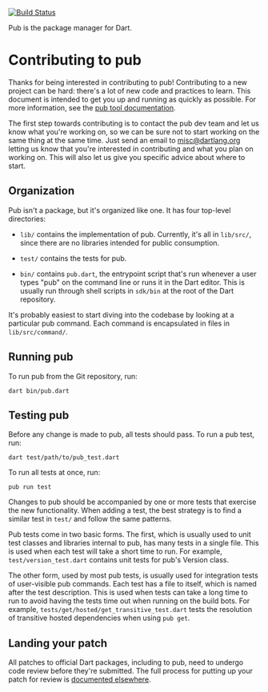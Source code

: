 [![Build Status](https://travis-ci.org/dart-lang/pub.svg?branch=master)](https://travis-ci.org/dart-lang/pub)

Pub is the package manager for Dart.

# Contributing to pub

Thanks for being interested in contributing to pub! Contributing to a new
project can be hard: there's a lot of new code and practices to learn. This
document is intended to get you up and running as quickly as possible. For
more information, see the
[pub tool documentation](https://dart.dev/tools/pub/cmd).

The first step towards contributing is to contact the pub dev team and let us
know what you're working on, so we can be sure not to start working on the same
thing at the same time. Just send an email to [misc@dartlang.org] letting us
know that you're interested in contributing and what you plan on working on.
This will also let us give you specific advice about where to start.

[misc@dartlang.org]: mailto:misc@dartlang.org

## Organization

Pub isn't a package, but it's organized like one. It has four top-level
directories:

* `lib/` contains the implementation of pub. Currently, it's all in `lib/src/`,
  since there are no libraries intended for public consumption.

* `test/` contains the tests for pub.

* `bin/` contains `pub.dart`, the entrypoint script that's run whenever a user
  types "pub" on the command line or runs it in the Dart editor. This is usually
  run through shell scripts in `sdk/bin` at the root of the Dart repository.

It's probably easiest to start diving into the codebase by looking at a
particular pub command. Each command is encapsulated in files in
`lib/src/command/`.

## Running pub

To run pub from the Git repository, run:

    dart bin/pub.dart

## Testing pub

Before any change is made to pub, all tests should pass. To run a pub test, run:

    dart test/path/to/pub_test.dart

To run all tests at once, run:

    pub run test

Changes to pub should be accompanied by one or more tests that exercise the new
functionality. When adding a test, the best strategy is to find a similar test
in `test/` and follow the same patterns.

Pub tests come in two basic forms. The first, which is usually used to unit test
classes and libraries internal to pub, has many tests in a single file. This is
used when each test will take a short time to run. For example,
`test/version_test.dart` contains unit tests for pub's Version class.

The other form, used by most pub tests, is usually used for integration tests of
user-visible pub commands. Each test has a file to itself, which is named after
the test description. This is used when tests can take a long time to run to
avoid having the tests time out when running on the build bots. For example,
`tests/get/hosted/get_transitive_test.dart` tests the resolution of transitive
hosted dependencies when using `pub get`.

## Landing your patch

All patches to official Dart packages, including to pub, need to undergo code
review before they're submitted. The full process for putting up your patch for
review is [documented elsewhere][contributing].

[contributing]: https://github.com/dart-lang/sdk/wiki/Contributing
